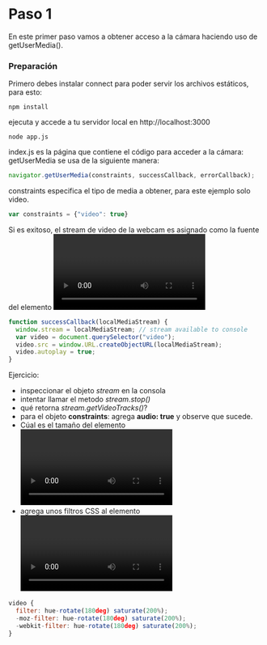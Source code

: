 Paso 1
=========

En este primer paso vamos a obtener acceso a la cámara haciendo uso de getUserMedia().

### Preparación 

Primero debes instalar connect para poder servir los archivos estáticos, para esto:
```shell
npm install
```
ejecuta y accede a tu servidor local en http://localhost:3000
```shell
node app.js
```

index.js es la página que contiene el código para acceder a la cámara:
getUserMedia se usa de la siguiente manera:

```javascript
navigator.getUserMedia(constraints, successCallback, errorCallback);
```
constraints especifica el tipo de media a obtener, para este ejemplo solo video.

```javascript
var constraints = {"video": true}
```
Si es exitoso, el stream de video de la webcam es asignado como la fuente del elemento <video>
```javascript
function successCallback(localMediaStream) {
  window.stream = localMediaStream; // stream available to console
  var video = document.querySelector("video");
  video.src = window.URL.createObjectURL(localMediaStream);
  video.autoplay = true;
}
```

Ejercicio:

* inspeccionar el objeto *stream* en la consola
* intentar llamar el metodo *stream.stop()*
* qué retorna *stream.getVideoTracks()*?
* para el objeto **constraints**: agrega **audio: true** y observe que sucede.
* Cúal es el tamaño del elemento <video>? 
* agrega unos filtros CSS al elemento <video>, por ejemplo:

```javascript
video {
  filter: hue-rotate(180deg) saturate(200%);
  -moz-filter: hue-rotate(180deg) saturate(200%);
  -webkit-filter: hue-rotate(180deg) saturate(200%);
}
```